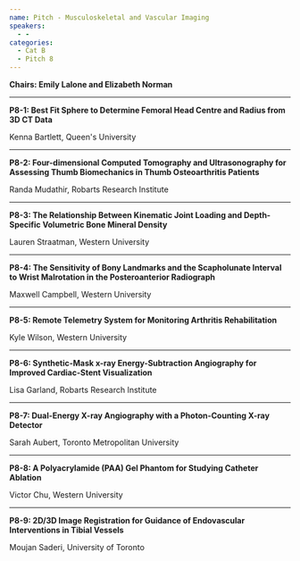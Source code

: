 ```yaml
---
name: Pitch - Musculoskeletal and Vascular Imaging
speakers:
  - -
categories:
  - Cat B
  - Pitch 8
---
```


**Chairs: Emily Lalone and Elizabeth Norman**

_____________________________________________________

**P8-1: Best Fit Sphere to Determine Femoral Head Centre and Radius from 3D CT Data**

Kenna Bartlett, Queen's University 

_____________________________________________________

**P8-2: Four-dimensional Computed Tomography and Ultrasonography for Assessing Thumb Biomechanics in Thumb Osteoarthritis Patients**

Randa Mudathir, Robarts Research Institute 

_____________________________________________________

**P8-3: The Relationship Between Kinematic Joint Loading and Depth-Specific Volumetric Bone Mineral Density**

Lauren Straatman, Western University 

_____________________________________________________

**P8-4: The Sensitivity of Bony Landmarks and the Scapholunate Interval to Wrist Malrotation in the Posteroanterior Radiograph**

Maxwell Campbell, Western University 

_____________________________________________________

**P8-5: Remote Telemetry System for Monitoring Arthritis Rehabilitation**

Kyle Wilson, Western University 

_____________________________________________________

**P8-6: Synthetic-Mask x-ray Energy-Subtraction Angiography for Improved Cardiac-Stent Visualization**

Lisa Garland, Robarts Research Institute 

_____________________________________________________

**P8-7: Dual-Energy X-ray Angiography with a Photon-Counting X-ray Detector**

Sarah Aubert, Toronto Metropolitan University 

_____________________________________________________

**P8-8: A Polyacrylamide (PAA) Gel Phantom for Studying Catheter Ablation**

Victor Chu, Western University 

_____________________________________________________

**P8-9: 2D/3D Image Registration for Guidance of Endovascular Interventions in Tibial Vessels**

Moujan Saderi, University of Toronto 

